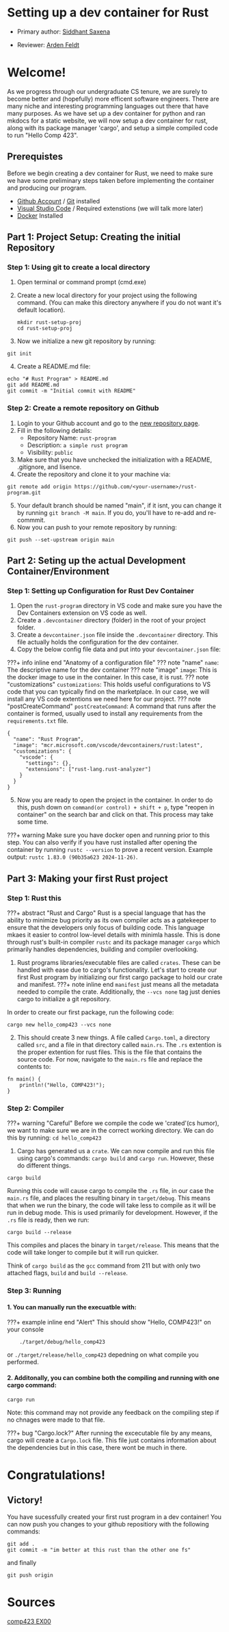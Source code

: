 # Setting up a dev container for Rust

* Primary author: [Siddhant Saxena](https://github.com/sisaxena42)

* Reviewer: [Arden Feldt](https://github.com/Arden-Feldt)

# Welcome!

As we progress through our undergraduate CS tenure, we are surely to become better and (hopefully) more efficent software engineers. There are many niche and interesting programming languages out there that have many purposes. As we have set up a dev container for python and ran mkdocs for a static website, we will now setup a dev container for rust, along with its package manager 'cargo', and setup a simple compiled code to run "Hello Comp 423".

## Prerequistes
Before we begin creating a dev container for Rust, we need to make sure we have some preliminary steps taken before implementing the container and producing our program.

* [Github Account](https://github.com) / [Git](https://git-scm.com/book/en/v2/Getting-Started-Installing-Git) installed
* [Visual Studio Code](https://code.visualstudio.com) / Required extenstions (we will talk more later)
* [Docker](https://www.docker.com/products/docker-desktop/) Installed


## Part 1: Project Setup: Creating the initial Repository
### Step 1: Using git to create a local directory 
1. Open terminal or command prompt (cmd.exe)
2. Create a new local directory for your project using the following command. (You can make this directory anywhere if you do not want it's default location).

    ```
    mkdir rust-setup-proj 
    cd rust-setup-proj
    ```
3. Now we initialize a new git repository by running:
```
git init
```
4. Create a README.md file:
```
echo "# Rust Program" > README.md
git add README.md
git commit -m "Initial commit with README"
```

### Step 2: Create a remote repository on Github 
1. Login to your Github account and go to the [new repository page](https://github.com/new).
2. Fill in the following details:
    * Repository Name: `rust-program`
    * Description: `a simple rust program`
    * Visibility: `public`
3. Make sure that you have unchecked the initialization with a README, .gitignore, and lisence.
4. Create the repository and clone it to your machine via:
```
git remote add origin https://github.com/<your-username>/rust-program.git
```
5. Your default branch should be named "main", if it isnt, you can change it by running `git branch -M main`. If you do, you'll have to re-add and re-commmit.
6. Now you can push to your remote repository by running:
```
git push --set-upstream origin main
```

## Part 2: Seting up the actual Development Container/Environment
### Step 1: Setting up Configuration for Rust Dev Container

1. Open the `rust-program` directory in VS code and make sure you have the Dev Containers extension on VS code as well.
2. Create a `.devcontainer` directory (folder) in the root of your project folder.
3. Create a `devcontainer.json` file inside the `.devcontainer` directory. This file actually holds the configuration for the dev container.
4. Copy the below config file data and put into your `devcontainer.json` file:

???+ info inline end "Anatomy of a configuration file"
    ??? note "name"
        `name`: The descriptive name for the dev container
    ??? note "image"
        `image`: This is the docker image to use in the container. In this case, it is rust.
    ??? note "customizations"
        `customizations`: This holds useful configurations to VS code that you can typically find on the marketplace. In our case, we will install any VS code extentions we need here for our project.
    ??? note "postCreateCommand"
        `postCreateCommand`: A command that runs after the container is formed, usually used to install any requirements from the `requirements.txt` file.
```
{
  "name": "Rust Program",
  "image": "mcr.microsoft.com/vscode/devcontainers/rust:latest",
  "customizations": {
    "vscode": {
      "settings": {},
      "extensions": ["rust-lang.rust-analyzer"]
    }
  }
}
```
5. Now you are ready to open the project in the container. In order to do this, push down on `command(or control) + shift + p`, type "reopen in container" on the search bar and click on that. This process may take some time.

???+ warning
    Make sure you have docker open and running prior to this step. You can also verify if you have rust installed after opening the container by running `rustc --version` to prove a recent version. Example output: `rustc 1.83.0 (90b35a623 2024-11-26)`.
## Part 3: Making your first Rust project
### Step 1: Rust this 
???+ abstract "Rust and Cargo"
    Rust is a special language that has the ability to minimize bug priority as its own compiler acts as a gatekeeper to ensure that the developers only focus of building code. This language mkaes it easier to control low-level details with minimla hassle. This is done through rust's built-in compiler `rustc` and its package manager `cargo` which primarily handles dependencies, building and compiler overlooking.
1. Rust programs libraries/executable files are called `crates`. These can be handled with ease due to cargo's functionality. Let's start to create our first Rust program by initializing our first cargo package to hold our crate and manifest.
???+ note inline end
    `manifest` just means all the metadata needed to compile the crate.
    Additionally, the `--vcs none` tag just denies cargo to initialize a git repository.

In order to create our first package, run the following code:
```
cargo new hello_comp423 --vcs none
```
2. This should create 3 new things. A file called `Cargo.toml`, a directory called `src`, and a file in that directory called `main.rs`. The `.rs` extention is the proper extention for rust files. This is the file that contains the source code. 
For now, navigate to the `main.rs` file and replace the contents to:
```
fn main() {
    println!("Hello, COMP423!");
}
```
### Step 2: Compiler
???+ warning "Careful"
    Before we compile the code we 'crated'(cs humor), we want to make sure we are in the correct working directory. We can do this by running:
    ```
    cd hello_comp423
    ```
1. Cargo has generated us a `crate`. We can now compile and run this file using cargo's commands: `cargo build` and `cargo run`. However, these do different things. 
```
cargo build
```
Running this code will cause cargo to compile the `.rs` file, in our case the `main.rs` file, and places the resulting binary in `target/debug`. This means that when we run the binary, the code will take less to compile as it will be run in debug mode. This is used primarily for development. However, if the `.rs` file is ready, then we run:
```
cargo build --release
```
This compiles and places the binary in `target/release`. This means that the code will take longer to compile but it will run quicker. 

Think of `cargo build` as the `gcc` command from 211 but with only two attached flags, `build` and `build --release`.

### Step 3: Running
#### 1. You can manually run the execuatble with:


???+ example inline end "Alert"
    This should show "Hello, COMP423!" on your console


```
    ./target/debug/hello_comp423
```
or 
    ```
    ./target/release/hello_comp423
    ```
depedning on what compile you performed. 



#### 2. Additonally, you can combine both the compiling and running with one cargo command:
```
cargo run
```
Note: this command may not provide any feedback on the compiling step if no chnages were made to that file.

???+ bug "Cargo.lock?"
    After running the excecutable file by any means, cargo will create a `Cargo.lock` file. This file just contains information about the dependencies but in this case, there wont be much in there.

# Congratulations!
## Victory!
 You have sucessfully created your first rust program in a dev container! You can now push you changes to your github repositiory with the following commands:
 ```
 git add .
 git commit -m "im better at this rust than the other one fs"
 ```

 and finally 
 ```
 git push origin
 ```

 # Sources
 [comp423 EX00](https://comp423-25s.github.io/resources/MkDocs/ex00/)